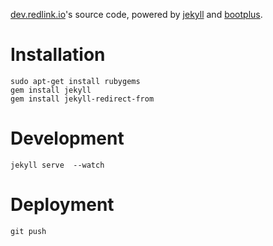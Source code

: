 [dev.redlink.io](http://dev.redlink.io)'s source code, 
powered by [jekyll](http://jekyllrb.com/) and 
[bootplus](http://aozora.github.io/bootplus).

# Installation

    sudo apt-get install rubygems
    gem install jekyll
    gem install jekyll-redirect-from

# Development

    jekyll serve  --watch

# Deployment

    git push
